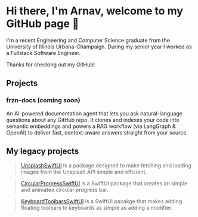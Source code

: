 # Hi there, I'm Arnav, welcome to my GitHub page 👋

I'm a recent Engineering and Computer Science graduate from the University of Illinois Urbana-Champaign. During my senior year I worked as a Fullstack Software Engineer. 

Thanks for checking out my GitHub!

## Projects
### frzn-docs (coming soon)
An AI-powered documentation agent that lets you ask natural-language questions about any GitHub repo. It clones and indexes your code into semantic embeddings and powers a RAG workflow (via LangGraph & OpenAI) to deliver fast, context-aware answers straight from your source.

## My legacy projects <br/>

> [UnsplashSwiftUI](https://github.com/ArnavMotwani/UnsplashSwiftUI) is a package designed to make fetching and loading images from the Unsplash API simple and efficient.

> [CircularProgressSwiftUI](https://github.com/ArnavMotwani/CircularProgressSwiftUI) is a SwiftUI package that creates an simple and animated circular progress bar.

> [KeyboardToolbarsSwiftUI](https://github.com/ArnavMotwani/KeyboardToolbarsSwiftUI) is a SwiftUI pacakge that makes adding floating toolbars to keyboards as simple as adding a modifier.
